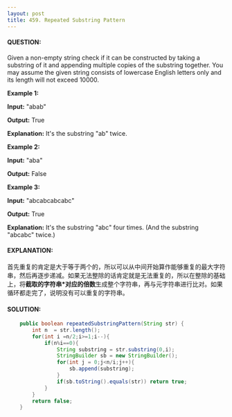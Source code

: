 ```yaml
---
layout: post
title: 459. Repeated Substring Pattern
---
```


#### QUESTION:

Given a non-empty string check if it can be constructed by taking a substring of it and appending multiple copies of the substring together. You may assume the given string consists of lowercase English letters only and its length will not exceed 10000.

**Example 1:**

**Input:** "abab"

**Output:** True

**Explanation:** It's the substring "ab" twice.

**Example 2:**

**Input:** "aba"

**Output:** False

**Example 3:**

**Input:** "abcabcabcabc"

**Output:** True

**Explanation:** It's the substring "abc" four times. (And the substring "abcabc" twice.)

#### EXPLANATION:

首先重复的肯定是大于等于两个的，所以可以从中间开始算作能够重复的最大字符串，然后再逐步递减。如果无法整除的话肯定就是无法重复的，所以在整除的基础上，将**截取的字符串*对应的倍数**生成整个字符串，再与元字符串进行比对。如果循环都走完了，说明没有可以重复的字符串。

#### SOLUTION:

```java
    public boolean repeatedSubstringPattern(String str) {
        int n  = str.length();
        for(int i =n/2;i>=1;i--){
            if(n%i==0){
                String substring = str.substring(0,i);
                StringBuilder sb = new StringBuilder();
                for(int j = 0;j<n/i;j++){
                    sb.append(substring);
                }
                if(sb.toString().equals(str)) return true;
            }
        }
        return false;
    }
```

